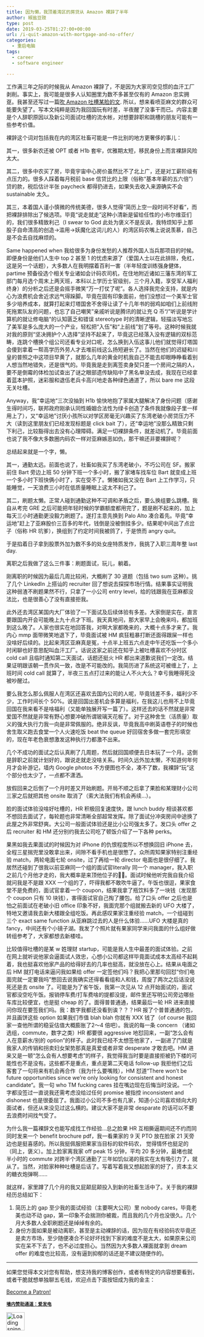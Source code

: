 ```yaml
---
title: 因为懒，我顶着湾区的房贷从 Amazon 裸辞了半年
author: 椒盐豆豉
type: post
date: 2019-03-25T01:27:00+00:00
url: /i-quit-amazon-with-mortgage-and-no-offer/
categories:
  - 重启电脑
tags:
  - career
  - software engineer

---
```

 

工作满三年之际的时候我从 Amazon 裸辞了，不是因为大家司空见惯的血汗工厂剥削。事实上，我可能是很多人认知圈里为数不多甚至仅有的 Amazon 忠实拥趸。我甚至还写过一篇<a href="https://www.douban.com/note/708951551/" data-type="URL" data-id="https://www.douban.com/note/708951551/" target="_blank" rel="noreferrer noopener">吹 Amazon 吐槽某脸的文</a>. 所以，想来看喷亚麻文的群众可能要失望了。写本文纯粹是因为我回国玩有时差，半夜醒了没事干而已。内容主要是个人辞职原因以及新公司面试吐槽的流水帐，对想要辞职和跳槽的朋友可能有一些参考价值。

裸辞这个词对包括我在内的湾区社畜可能是一件比别的地方更奢侈的事儿：

其一，很多新农还被 OPT 或者 H1b 套牢，优雅期太短，移民身份上而言裸辞风险太大。

其二，很多中农买了房，毕竟宇宙中心房价虽然比不了北上广，还是对工薪阶级有点压力的。很多人踩着每月税前 base 信贷比的上限（俗称“基本年薪的五六倍”）贷的款，税后估计半张 paycheck 都得扔进去，如果失去收入来源确实不会 sustainable 太久。

其三，本着国人谨小慎微的传统美德，很多人觉得“简历上空一段时间不好看”，而把裸辞排除出了候选项。毕竟“说走就走”这种小清新是留给任性的小布尔维亚们的，我们很多精致利己（I swear to God 此处为褒义不是反讽，我特烦知乎上那股子自命清高的创造->滥用->妖魔化这词儿的人）的湾区码农嘴上说说羡慕，自己是不会去自找麻烦的。

Same happened when 我给很多为身份发愁的人推荐外国人当兵那项目的时候。即便身份是他们人生中 top 2 甚至 1 的忧虑来源了（爱国人士以在此排除，免杠，这是另一个话题），大多数人在我明摆着百利一害（半年轻度训练强身健体，partime 预备役选个相关专业诸如会计码农司机，在住地附近诸如三藩东湾的军工部门每月选个周末上两天班，本科以上学历士官级别，三个月入籍，享受军人福利终身）的分析之后还是会摇手微笑“万一打仗了呢”。各人选择我完全支持，就是内心为浪费机会舍近求远气得跺脚。毕竟在固有印象面前，他们没想过一个美军士官多少培养成本，就算打起来灯塔国舍不舍得让读了十几年书的弱鸡如咱们上前线附死拖累队友的问题，也忘了自己嘲笑”亲戚听说是腾讯的就让充 Q 币“/”听说是学计算机的就让修电脑“的认知匮乏和错误 stereotype 时的清晰逻辑，轻描淡写地忘了美军是多么庞大的一个产业，轻松把“入伍”和“上前线”划了等号。这种时候我就对我的原则“坚决拥护个人选择”坚持不起来了，毕竟这已经落入没有逻辑的双标范畴，连跳个槽换个组公司还看专业对口呢，怎么换到入伍这事儿他们就觉得灯塔国会傻到拿着一帮高学历外劳人才去堆前线这么扬短避长了。当然在他们的迟疑和川皇的普照之中这项目早黄了，就那么几年的黄金时机我自己不能去却眼睁睁看着别人想当然地错失，还是很气的。毕竟我是走到离签卖身契只差一个房间之隔的人，要不是倒霉的体检加试查出了谜之眼部遗传缺陷中了黑名单没去成，我现在已经拿着蓝本护照，迷彩服和退伍老兵卡高兴地走各种绿色通道了，所以 bare me 这段无关吐槽。

Anyway，我“幸运地“三次没抽到 H1b 愉快地抱了家属大腿解决了身份问题（感谢生得时间巧，联邦政府刚承认同性婚姻合法性为绿卡创造了条件我就像段子里一样用上了），又“幸运地”讨厌小孩所以对学区房毫无兴趣买了东湾老破小房贷压力不大（读到这里朋友们已经发现标题是 click bait 了），还“幸运地”没那么精致只剩下利己，比较豁得出去没有心理障碍。满足一切裸辞条件，就差动机了。毕竟前面也说了我不像大多数圈内码农一样对亚麻嫉恶如仇，那干嘛还非要裸辞呢？

总结起来就是一个字，懒。

其一，通勤太远。前面也说了，社畜如我买了东湾老破小，不巧公司在 SF。搬家前住 Bart 旁边上班 50 分钟下班一个多小时，搬了家堵车找车位 Bart 就变成上班一个多小时下班快俩小时了，实在受不了。懒猪如我又没在 Bart 上工作学习，只能睡觉，一天浪费三小时在低质量睡眠上这太不利己了。

其二，刷题太懒。正常人碰到通勤这种不可调和矛盾之后，要么换组要么跳槽。我自从考完 GRE 之后可能把年轻时候的学霸额度都用完了，题是刷不起来的，加上每天三小时通勤更没毅力刷题了。遂打主意先换到 Palo Alto 凑合着先。毕竟“幸运地”赶上了亚麻股价三百多的年代，钱倒是没被倒挂多少。结果呢中间出了点岔子（俗称 HR 坑爹），换组到了约定时间我被鸽了，于是愤而 angry quit。

于是掐着日子拿到股票外加为数不多的处女座特质发作，我挑了入职三周年整 last day.

离职之后我做了这么三件事：刷题面试，玩儿，躺着。

刚离职的时候因为最后几周比较闲，大概刷了 30 道题（包括 two sum 这种）。挑了几个 LinkedIn 上搭讪的 recruiter 回了想说去探探市场行情。结果事实证明我这种弱渣不刷题果然不行，只拿了一小公司 entry level，给的钱跟我在亚麻都没法比，也是很善心了没有直接拒我。

此外还去湾区某国内大厂体验了一下面试及后续体验有多差。大家倒是实在，直言要跟国内开会可能晚上九十点才下班。我天真地问，那大家早上会晚来吗，都加班到这么晚了。人家也很实在地回答我，对啊大家都晚来的，大概十点多才来了。我内心 mmp 面带微笑地退下了，毕竟面试被 HM 疯狂粗暴打断还面得跟屎一样也没啥好后续的。比起来湾区亚麻真是冤，十点半上班五六点走中午还吃饭一个多小时闲聊也好意思配叫血汗工厂。话说这家之前还在知乎上被吐槽喜欢不分时区 cold call 且临时通知第二天面试，话题还挺火 HR 都出来道歉说我们一定改。结果证明跟该朝一贯作风一致，改是不可能改的。我简历进了系统这可被缠上了，上班时间 cold call 就算了，半夜三五点打过来的能让人不火大么？幸亏我睡得死没被吵醒过。

要么我怎么那么佩服人在湾区还喜欢去国内公司的人呢，毕竟钱差不多，福利少不少，工作时间长个 50%。说是回国出差机会多算是福利，在我这儿也用不上毕竟回国在我来看不是啥福利（又能单独展开写一篇了）。这样还去的话不然就是非常爱国不然就是非常有野心想要冲破所谓玻璃天花板了。对于这种舍生（活质量）取义的强大执行力我一向是非常佩服的。绝非反讽，毕竟我高中刷英语卷子的时候也舍生取义跑去食堂一个人火速吃饭 beat the queue 好回宿舍多做一套完形填空的，现在年老色衰想激发这种执行力都激不出来。

几个不成功的面试之后认真刷了几周题，然后就回国顺便去日本玩了一个月。这倒是辞职之前就计划好的，跟说走就走没啥关系。时间久远外加太懒，不知道何年何月才会补游记，墙内 Google photos 不方便图也不全，凑不了数，我裸辞“玩”这个部分也太少了，一点都不潇洒。

放假回来之后倒了一个月时差又开始刷题。开局不顺之后拿了果脸和某理财小公司三家之后就把其他 onsite 取消了（索大法我们有机会再续…）。

脸的面试体验没啥好吐槽的，HR 积极回复速度快，跟 lunch buddy 相谈甚欢都不想回去面试了，每轮题也非常清晰全部超常发挥。除了面试分冲突房间中途换了此屋之外非常舒爽。大公司一般面试体验还是比小公司强太多了。发口头 offer 之后 recruiter 和 HM 还分别约我去公司吃了顿饭介绍了一下各种 perks。

果黑如我去果面试的时候因为对 iPhone 的仇恨程度所以不想换回旧 iPhone 去，全程三星揣兜里没敢拿出来，间隙不看手机也是很憋了。众所周知果家特别注重经验 match，两轮电面七轮 onsite，过了再给一轮 director 电面也是很仔细了。我居然还碰到了很我以前亚麻同一个组的面试官literally 同一个 manager，我入职之前几个月他才走的，我大概率是来顶他位子的🤦‍♀️。面试时候他听完我自我介绍就问我是不是跟 XXX 一个组的了，吓得我都不敢吹牛逼了。午饭也很逗，果家食堂不是免费的，面试官拿着一个 coupon，结果我拿了瓶饮料多了一块钱（发现那个 coupon 只有 10 块钱），害得面试官自己掏了腰包。给了口头 offer 之后也是怕之前面试在老破小旧 office 印象不好，我面完那个组就搬去新的 UFO 大楼了，特地又邀请我去新大楼跟全组吃饭。再此感叹果家注重经验 match，一个组碰到三个 exact same function 从亚麻跳过去的人是什么体验……UFO 大楼是真的 fancy，中间还有个小镜子湖。我发了个照片就有果家同学来问我面的什么组好做转组参考了，大家都想去新楼哇。

比较值得吐槽的是某 w 姓理财 startup，可能是我人生中最差的面试体验。之前在网上就听说他家会逼面试人效忠，心想小公司都这样毕竟面试成本太高经不起耗着，我也挺喜欢他家产品的给得好去的几率也挺高，就没放在心上。结果从电面之后 HM 就打电话来逼问我如果给 offer 一定签他们吗？我把心里那句回怼“你们电面完就一定要我吗”憋回去说我确实还得看看组和人和钱，周旋了两次之后话没说死还是去 onsite 了。可能是为了省午饭，我第一次见从 12 点开始面试的，面试官都没空吃午饭。报销停车费/打车费啥的提都没提，邮件里还写明公司旁边哪些车库比较便宜，也是挺 cheap 的了。面得普普通通，结果最后一轮 HR 进来直接问你现在要签我们吗。我：数字我都还没看到诶？？？HR 报了个普普通通的包，并且画饼这些 option 如果我们市值 blah blah 你就有 XXX 钱了（of course 我回家一查他所谓的稳妥估值大概膨胀了2～4 倍吧）。我说的每一条 concern （诸如选组，commute，数字之类）HR 都要很 aggressive 地怼回来，一副“怎么会有人在意薪水/别的 option”的样子。此时我已经不太想签他家了，一副进了门就是我家人的传销和拐卖妇女架势那真是真爱或者非常 desperate 才敢去吧。HM 进来又是一顿“怎么会有人想要考虑”的样子，我觉得我当时要是直接拒被扔下楼的可能性也不是没有。这些都不是重点，重点是第二天电话 follow-up 我拒他们之后客套了一句将来有机会再合作（我为什么要嘴贱），HM 怼道“There won&#8217;t be future opportunities since we&#8217;re only looking for consistent and honest candidate“。我一句 who TM fucking cares 挂在嘴边现在后悔当时没说。一个字都没签过一直说我还需考虑没给过任何 promise 被指控 inconsistent and dishonest 也是很委屈了。我面过小公司不多也有几家，知道小公司喜欢倾向大的面试者，但还从来没见过这么横的。建议大家不是非常 desparate 的话可以不要去浪费时间找气受了。

为什么我一篇裸辞文也能写成找工作经验…总之脸果 HR 互相撕逼期间还不约而同同时发来一个 benefit brochure pdf，我一看果家的 9 天 PTO 放在脸家 21 天旁边也是挺喜感的。所以我挺佩服把果家当目标的软件码农， 觉得情怀也挺足的（同上，褒义）。加上脸家离我家 off peak 15 分钟，平均 20 多分钟，最堵也就半小时的 commute 对跨半个湾区通勤了三年如饥似渴的我实在太有吸引力了，就从了。当然，对脸家种种吐槽是后话了。写着写着我又想起脸家的好了，资本主义的糖衣炮弹啊……

就这样，家里蹲了几个月的我又屁颠屁颠投入到新的社畜生活中了。关于我的裸辞经历总结如下：

  1. 简历上的 gap 至少我的面试经验（主要啊大公司）里 nobody cares，毕竟老美也动不动 gap，第一印象不会揣测你被裁，而且我的几个月也没很久。几个月大多数人全职刷题还是绰绰有余的。
  2. 身份方面如果是被动离职，甚至是主动裸辞的话，因为现在有经验码农毕竟还是卖方市场，至少随便凑合不论好坏找到下家的难度不是太大，如果原来公司实在呆不下去了，也不必过度担心。当然因为大多数人裸面就拿到 dream offer 的难度也比较高，没有逼到抑郁的话还是不建议随便作的。

<hr class="wp-block-separator has-text-color has-background has-quaternary-background-color has-quaternary-color is-style-wide" />

如果您觉得本文对您有帮助，想支持我的博客创作，或者有特定的内容想要看到，或者干脆就想单独聊五毛钱，欢迎点击下面按钮成为我的金主：

<a href="https://www.patreon.com/bePatron?u=46962965" data-patreon-widget-type="become-patron-button">Become a Patron!</a>  
  


**<a rel="noreferrer noopener" href="https://afdian.net/@mtfront" target="_blank"><code>墙内赞助通道：爱发电</code></a>**

<div class="da-reactions-outer TpostID572">
  <div class="da-reactions-data da-reactions-container-async left" data-type="post" data-id="572" data-nonce="a766b4e322" id="da-reactions-slot-post-572"> 
  
  <div class="da-reactions-static">
    <img src="http://blog.douchi.space/wp-content/plugins/da-reactions/assets/dist/loading.svg" alt="Loading spinner" width="48" height="48" style="width:48px; height:48px" />
  </div>
</div></div>